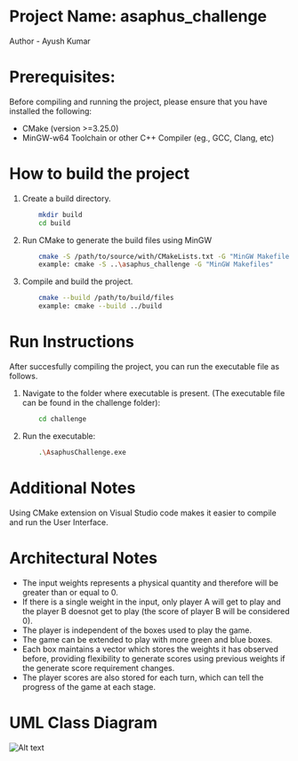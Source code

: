 # Project Name: asaphus_challenge

Author - Ayush Kumar


# Prerequisites:
Before compiling and running the project, please ensure that you have installed the following:

- CMake (version >=3.25.0)
- MinGW-w64 Toolchain or other C++ Compiler (eg., GCC, Clang, etc)

# How to build the project

1. Create a build directory.

    ````bash
        mkdir build
        cd build
    ````
2. Run CMake to generate the build files using MinGW

    ````bash
        cmake -S /path/to/source/with/CMakeLists.txt -G "MinGW Makefiles"
        example: cmake -S ..\asaphus_challenge -G "MinGW Makefiles"
    ````
3. Compile and build the project.

    ````bash
        cmake --build /path/to/build/files
        example: cmake --build ../build
    ````

# Run Instructions

After succesfully compiling the project, you can run the executable file as follows.

1. Navigate to the folder where executable is present. (The executable file can be found in the challenge folder):

    ````bash
        cd challenge
    ````
2. Run the executable:

    ````bash
        .\AsaphusChallenge.exe
    ````
# Additional Notes

Using CMake extension on Visual Studio code makes it easier to compile and run the User Interface.

# Architectural Notes 

- The input weights represents a physical quantity and therefore will be greater than or equal to 0. 
- If there is a single weight in the input, only player A will get to play and the player B doesnot get to play (the score of player B will be considered 0).
- The player is independent of the boxes used to play the game.
- The game can be extended to play with more green and blue boxes.
- Each box maintains a vector which stores the weights it has observed before, providing flexibility to generate scores using previous weights if the generate score requirement changes.
- The player scores are also stored for each turn, which can tell the progress of the game at each stage.

# UML Class Diagram

![Alt text](asaphus_challenge/classDiagram.png)


